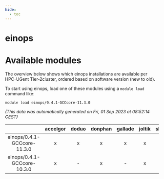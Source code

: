 ```yaml
---
hide:
  - toc
---
```


einops
======

# Available modules


The overview below shows which einops installations are available per HPC-UGent Tier-2cluster, ordered based on software version (new to old).

To start using einops, load one of these modules using a `module load` command like:

```shell
module load einops/0.4.1-GCCcore-11.3.0
```

*(This data was automatically generated on Fri, 01 Sep 2023 at 08:52:14 CEST)*  

| |accelgor|doduo|donphan|gallade|joltik|skitty|swalot|victini|
| :---: | :---: | :---: | :---: | :---: | :---: | :---: | :---: | :---: |
|einops/0.4.1-GCCcore-11.3.0|x|x|x|x|x|x|x|x|
|einops/0.4.1-GCCcore-10.3.0|x|-|x|-|x|-|-|-|
